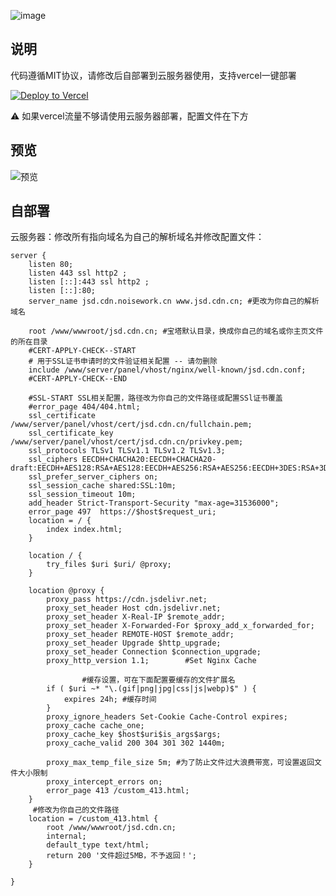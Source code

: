 ![image](https://github.com/user-attachments/assets/583fa985-594b-4afc-8b40-fceaf5639bca)



## 说明

代码遵循MIT协议，请修改后自部署到云服务器使用，支持vercel一键部署


[![Deploy to Vercel](https://vercel.com/button)](https://vercel.com/import/project?template=https://github.com/xiaojiang233/jsd.cdn-backup)

⚠️ 如果vercel流量不够请使用云服务器部署，配置文件在下方

## 预览

![预览](https://jsd.cdn.noisework.cn/gh/rcy1314/tuchuang@main/uPic/1725080730151.png)

## 自部署

云服务器：修改所有指向域名为自己的解析域名并修改配置文件：

```
server {
    listen 80;
    listen 443 ssl http2 ;
    listen [::]:443 ssl http2 ;
    listen [::]:80;
    server_name jsd.cdn.noisework.cn www.jsd.cdn.cn; #更改为你自己的解析域名

    root /www/wwwroot/jsd.cdn.cn; #宝塔默认目录，换成你自己的域名或你主页文件的所在目录
    #CERT-APPLY-CHECK--START
    # 用于SSL证书申请时的文件验证相关配置 -- 请勿删除
    include /www/server/panel/vhost/nginx/well-known/jsd.cdn.conf;
    #CERT-APPLY-CHECK--END

    #SSL-START SSL相关配置，路径改为你自己的文件路径或配置SSl证书覆盖
    #error_page 404/404.html;
    ssl_certificate    /www/server/panel/vhost/cert/jsd.cdn.cn/fullchain.pem;
    ssl_certificate_key    /www/server/panel/vhost/cert/jsd.cdn.cn/privkey.pem;
    ssl_protocols TLSv1 TLSv1.1 TLSv1.2 TLSv1.3;
    ssl_ciphers EECDH+CHACHA20:EECDH+CHACHA20-draft:EECDH+AES128:RSA+AES128:EECDH+AES256:RSA+AES256:EECDH+3DES:RSA+3DES:!MD5;
    ssl_prefer_server_ciphers on;
    ssl_session_cache shared:SSL:10m;
    ssl_session_timeout 10m;
    add_header Strict-Transport-Security "max-age=31536000";
    error_page 497  https://$host$request_uri;
    location = / {
        index index.html; 
    }

    location / {
        try_files $uri $uri/ @proxy;
    }

    location @proxy {
        proxy_pass https://cdn.jsdelivr.net;
        proxy_set_header Host cdn.jsdelivr.net;
        proxy_set_header X-Real-IP $remote_addr;
        proxy_set_header X-Forwarded-For $proxy_add_x_forwarded_for;
        proxy_set_header REMOTE-HOST $remote_addr;
        proxy_set_header Upgrade $http_upgrade;
        proxy_set_header Connection $connection_upgrade;
        proxy_http_version 1.1;        #Set Nginx Cache

				#缓存设置，可在下面配置要缓存的文件扩展名
        if ( $uri ~* "\.(gif|png|jpg|css|js|webp)$" ) {
            expires 24h; #缓存时间
        }
        proxy_ignore_headers Set-Cookie Cache-Control expires;
        proxy_cache cache_one;
        proxy_cache_key $host$uri$is_args$args;
        proxy_cache_valid 200 304 301 302 1440m;

        proxy_max_temp_file_size 5m; #为了防止文件过大浪费带宽，可设置返回文件大小限制
        proxy_intercept_errors on;
        error_page 413 /custom_413.html;
    }
     #修改为你自己的文件路径
    location = /custom_413.html {
        root /www/wwwroot/jsd.cdn.cn; 
        internal;
        default_type text/html;
        return 200 '文件超过5MB，不予返回！';
    }

}
```

